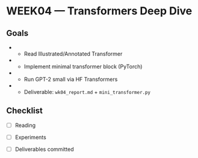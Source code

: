 # WEEK04 — Transformers Deep Dive

## Goals
- - Read Illustrated/Annotated Transformer
- - Implement minimal transformer block (PyTorch)
- - Run GPT-2 small via HF Transformers
- - Deliverable: `wk04_report.md` + `mini_transformer.py`

## Checklist
- [ ] Reading
- [ ] Experiments
- [ ] Deliverables committed

